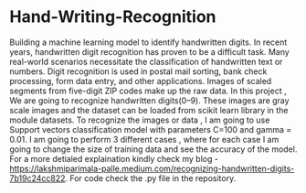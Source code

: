 # Hand-Writing-Recognition
Building a machine learning model to identify handwritten digits.
In recent years, handwritten digit recognition has proven to be a difficult task. Many real-world scenarios necessitate the classification of handwritten text or numbers. Digit recognition is used in postal mail sorting, bank check processing, form data entry, and other applications. Images of scaled segments from five-digit ZIP codes make up the raw data.
In this project ,  We are going to recognize handwritten digits(0–9). These images are gray scale images and the dataset can be loaded from scikit learn library in the module datasets.
To recognize the images or data , I am going to use Support vectors classification model with parameters C=100 and gamma = 0.01. I am going to perform 3 different cases , where for each case I am going to change the size of training data and see the accuracy of the model.
For a more detialed explaination kindly check my blog - https://lakshmiparimala-palle.medium.com/recognizing-handwritten-digits-7b19c24cc822.
For code check the .py file in the repository.
